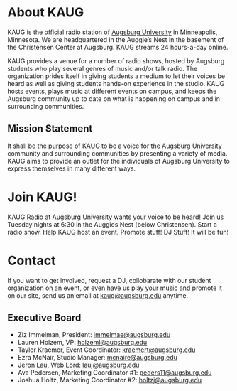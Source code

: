 # About KAUG
KAUG is the official radio station of [Augsburg University](https://www.augsburg.edu/) in Minneapolis, Minnesota. We are headquartered in the Auggie’s Nest in the basement of the Christensen Center at Augsburg. KAUG streams 24 hours-a-day online.

KAUG provides a venue for a number of radio shows, hosted by Augsburg students who play several genres of music and/or talk radio. The organization prides itself in giving students a medium to let their voices be heard as well as giving students hands-on experience in the studio. KAUG hosts events, plays music at different events on campus, and keeps the Augsburg community up to date on what is happening on campus and in surrounding communities.

## Mission Statement
It shall be the purpose of KAUG to be a voice for the Augsburg University community and surrounding communities by presenting a variety of media. KAUG aims to provide an outlet for the individuals of Augsburg University to express themselves in many different ways.

# Join KAUG!
KAUG Radio at Augsburg University wants your voice to be heard!  Join us Tuesday nights at 6:30 in the Auggies Nest (below Christensen).  Start a radio show.  Help KAUG host an event.  Promote stuff!  DJ Stuff!  It will be fun!

# Contact
If you want to get involved, request a DJ, collobarate with our student organization on an event, or even have us play your music and promote it on our site, send us an email at kaug@augsburg.edu anytime.

## Executive Board
- Ziz Immelman, President: immelmae@augsburg.edu
- Lauren Holzem, VP: holzeml@augsburg.edu
- Taylor Kraemer, Event Coordinator: kraemert@augsburg.edu
- Ezra McNair, Studio Manager: mcnaire@augsburg.edu
- Jeron Lau, Web Lord: lauj@augsburg.edu
- Ava Pedersen, Marketing Coordinator #1: peders11@augsburg.edu
- Joshua Holtz, Marketing Coordinator #2: holtzj@augsburg.edu
